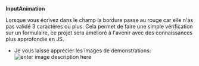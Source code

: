 **InputAnimation**

Lorsque vous écrivez dans le champ la bordure passe au rouge car elle n'as pas validé 3 caractères ou plus.
Cela permet de faire une simple vérification sur un formulaire, ce projet sera amélioré à l'avenir avec des connaissances plus approfondie en JS. 

- Je vous laisse apprécier les images de démonstrations:
![enter image description here](https://i.ibb.co/3MynJqZ/Sans-titre-1.png)

